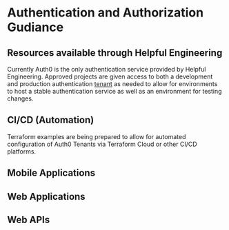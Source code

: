 # Authentication and Authorization Gudiance

## Resources available through Helpful Engineering
Currently Auth0 is the only authentication service provided by Helpful Engineering.  Approved projects are given access to both a development and production authentication [tenant](https://auth0.com/docs/videos/get-started/01-architecture-your-tenant) as needed to allow for environments to host a stable authentication service as well as an environment for testing changes.


## CI/CD (Automation)
Terraform examples are being prepared to allow for automated configuration of Auth0 Tenants via Terraform Cloud or other CI/CD platforms.

## Mobile Applications

## Web Applications

## Web APIs